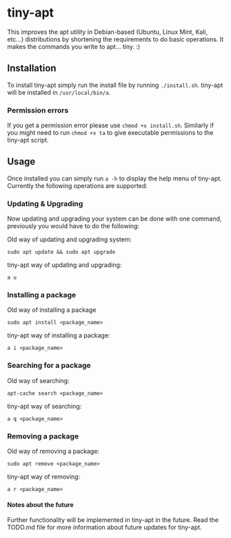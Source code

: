 # tiny-apt

This improves the apt utility in Debian-based (Ubuntu, Linux Mint, Kali, etc...) distributions by shortening the requirements to do basic operations. 
It makes the commands you write to apt... tiny. :) 

## Installation
To install tiny-apt simply run the install file by running `./install.sh`. tiny-apt will be installed in `/usr/local/bin/a`.
### Permission errors
If you get a permission error please use `chmod +x install.sh`. Similarly if you might need to run `chmod +x ta` to give executable permissions to the tiny-apt script. 

## Usage

Once installed you can simply run `a -h` to display the help menu of tiny-apt. Currently the following operations are supported:

### Updating & Upgrading

Now updating and upgrading your system can be done with one command, previously you would have to do the following:

Old way of updating and upgrading system:
```
sudo apt update && sudo apt upgrade
```

tiny-apt way of updating and upgrading:
```
a u
```

### Installing a package

Old way of installing a package

```
sudo apt install <package_name>
```

tiny-apt way of installing a package:

```
a i <package_name>
```

### Searching for a package 

Old way of searching:
```
apt-cache search <package_name>
```

tiny-apt way of searching:
```
a q <package_name>
```

### Removing a package 

Old way of removing a package:

```
sudo apt remove <package_name>
```

tiny-apt way of removing:

```
a r <package_name>
```


#### Notes about the future
Further functionality will be implemented in tiny-apt in the future. Read the TODO.md file for more information about future updates for tiny-apt. 
